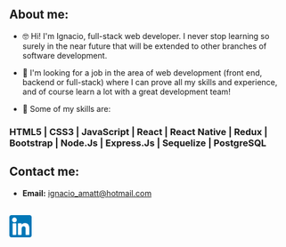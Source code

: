 ## About me:

- 🤓 Hi! I'm Ignacio, full-stack web developer. I never stop learning so surely in the near future that will be extended to other branches of software development. 

- 👀 I'm looking for a job in the area of ​​web development (front end, backend or full-stack) where I can prove all my skills and experience, and of course learn a lot with a great development team!

- 🚀 Some of my skills are:

### HTML5 | CSS3 | JavaScript | React | React Native | Redux | Bootstrap | Node.Js | Express.Js | Sequelize | PostgreSQL 

## Contact me: 

 - **Email:** ignacio_amatt@hotmail.com
  <a href="https://www.linkedin.com/in/ignacio-amatt/" target="blank">
  <br>
<img align="center" src="linkedin.png" alt="https://www.linkedin.com/in/ignacio-amatt/" height="40" width="40" /></a>
<br>